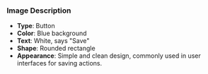 ### Image Description

- **Type**: Button
- **Color**: Blue background
- **Text**: White, says "Save"
- **Shape**: Rounded rectangle
- **Appearance**: Simple and clean design, commonly used in user interfaces for saving actions.